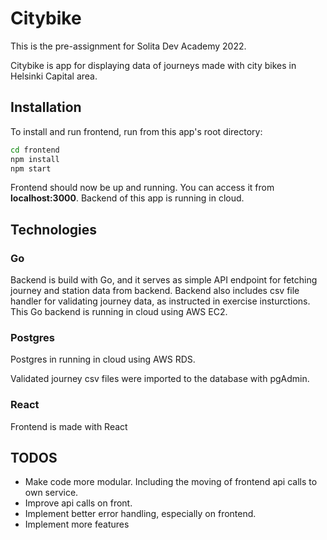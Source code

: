# Citybike

This is the pre-assignment for Solita Dev Academy 2022.

Citybike is app for displaying data of journeys made with city bikes in Helsinki Capital area.

## Installation

To install and run frontend, run from this app's root directory:

```bash
cd frontend
npm install
npm start
```

Frontend should now be up and running. You can access it from **localhost:3000**.
Backend of this app is running in cloud.

## Technologies

### Go

Backend is build with Go, and it serves as simple API endpoint for fetching journey and station data from backend.
Backend also includes csv file handler for validating journey data, as instructed in exercise insturctions.
This Go backend is running in cloud using AWS EC2.

### Postgres

Postgres in running in cloud using AWS RDS.

Validated journey csv files were imported to the database with pgAdmin.

### React

Frontend is made with React

## TODOS

- Make code more modular. Including the moving of frontend api calls to own service.
- Improve api calls on front.
- Implement better error handling, especially on frontend.
- Implement more features
